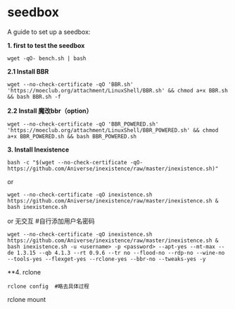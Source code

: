 # seedbox
A guide to set up a seedbox:

**1. first to test the seedbox**  
  
    wget -qO- bench.sh | bash

**2.1 Install BBR**  
  
    wget --no-check-certificate -qO 'BBR.sh' 'https://moeclub.org/attachment/LinuxShell/BBR.sh' && chmod a+x BBR.sh && bash BBR.sh -f  
  
**2.2 Install 魔改bbr（option）** 
      
    wget --no-check-certificate -qO 'BBR_POWERED.sh' 'https://moeclub.org/attachment/LinuxShell/BBR_POWERED.sh' && chmod a+x BBR_POWERED.sh && bash BBR_POWERED.sh  
  
**3. Install Inexistence**

    bash -c "$(wget --no-check-certificate -qO- https://github.com/Aniverse/inexistence/raw/master/inexistence.sh)"  
  or
  
    wget --no-check-certificate -qO inexistence.sh https://github.com/Aniverse/inexistence/raw/master/inexistence.sh & bash inexistence.sh

  or 无交互  #自行添加用户名密码
  
    wget --no-check-certificate -qO inexistence.sh https://github.com/Aniverse/inexistence/raw/master/inexistence.sh & bash inexistence.sh -u <username> -p <password> --apt-yes --mt-max --de 1.3.15 --qb 4.1.3 --rt 0.9.6 --tr no --flood-no --rdp-no --wine-no --tools-yes --flexget-yes --rclone-yes --bbr-no --tweaks-yes -y

**4. rclone

    rclone config  #略去具体过程
rclone mount
